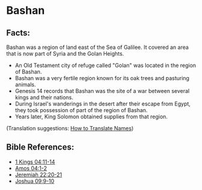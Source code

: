 # Bashan #

## Facts: ##

Bashan was a region of land east of the Sea of Galilee. It covered an area that is now part of Syria and the Golan Heights.

* An Old Testament city of refuge called "Golan" was located in the region of Bashan.
* Bashan was a very fertile region known for its oak trees and pasturing animals. 
* Genesis 14 records that Bashan was the site of a war between several kings and their nations.
* During Israel's wanderings in the desert after their escape from Egypt, they took possession of part of the region of Bashan.
* Years later, King Solomon obtained supplies from that region.

(Translation suggestions: [How to Translate Names](en/ta-vol1/translate/man/translate-names))



## Bible References: ##

* [1 Kings 04:11-14](en/tn/1ki/help/04/11)
* [Amos 04:1-2](en/tn/amo/help/04/01)
* [Jeremiah 22:20-21](en/tn/jer/help/22/20)
* [Joshua 09:9-10](en/tn/jos/help/09/09)